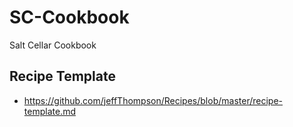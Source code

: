 # SC-Cookbook
Salt Cellar Cookbook

## Recipe Template
* https://github.com/jeffThompson/Recipes/blob/master/recipe-template.md
